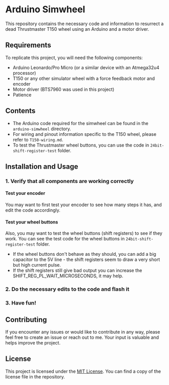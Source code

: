 # Arduino Simwheel
This repository contains the necessary code and information to resurrect a dead Thrustmaster T150 wheel using an Arduino and a motor driver.

## Requirements
To replicate this project, you will need the following components:
- Arduino Leonardo/Pro Micro (or a similar device with an Atmega32u4 processor)
- T150 or any other simulator wheel with a force feedback motor and encoder
- Motor driver (BTS7960 was used in this project)
- Patience

## Contents
- The Arduino code required for the simwheel can be found in the `arduino-simwheel` directory.
- For wiring and pinout information specific to the T150 wheel, please refer to `T150-wiring.md`.
- To test the Thrustmaster wheel buttons, you can use the code in `24bit-shift-register-test` folder.

## Installation and Usage
### 1. Verify that all components are working correctly

#### Test your encoder
You may want to first test your encoder to see how many steps it has, and edit the code accordingly.

#### Test your wheel buttons
Also, you may want to test the wheel buttons (shift registers) to see if they work. You can see the test code for the wheel buttons in `24bit-shift-register-test` folder.
 - If the wheel buttons don't behave as they should, you can add a big capacitor to the 5V line - the shift registers seem to draw a very short but high current pulse.
 - If the shift registers still give bad output you can increase the SHIFT_REG_PL_WAIT_MICROSECONDS, it may help.

### 2. Do the necessary edits to the code and flash it

### 3. Have fun!

## Contributing

If you encounter any issues or would like to contribute in any way, please feel free to create an issue or reach out to me. Your input is valuable and helps improve the project.

## License
This project is licensed under the [MIT License](LICENSE). You can find a copy of the license file in the repository.
